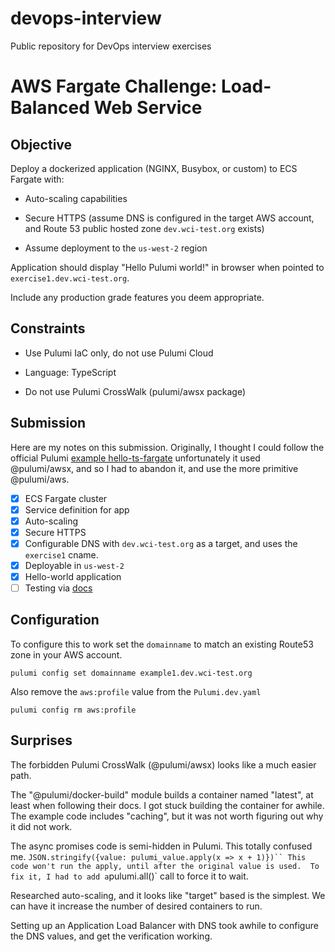 # devops-interview

Public repository for DevOps interview exercises

# AWS Fargate Challenge: Load-Balanced Web Service

## Objective

Deploy a dockerized application (NGINX, Busybox, or custom) to ECS Fargate with:

- Auto-scaling capabilities

- Secure HTTPS (assume DNS is configured in the target AWS account, and Route 53 public hosted zone ```dev.wci-test.org``` exists)

- Assume deployment to the ```us-west-2``` region

Application should display "Hello Pulumi world!" in browser when pointed to ```exercise1.dev.wci-test.org```.

Include any production grade features you deem appropriate.

## Constraints

- Use Pulumi IaC only, do not use Pulumi Cloud

- Language: TypeScript

- Do not use Pulumi CrossWalk (pulumi/awsx package)

## Submission

Here are my notes on this submission. Originally, I thought I could follow the official Pulumi [example hello-ts-fargate](https://github.com/pulumi/examples/tree/master/aws-ts-hello-fargate) unfortunately it used @pulumi/awsx, and so I had to abandon it, and use the more primitive @pulumi/aws.

- [x] ECS Fargate cluster
- [x] Service definition for app
- [x] Auto-scaling
- [x] Secure HTTPS
- [x] Configurable DNS with `dev.wci-test.org` as a target, and uses the `exercise1` cname.
- [x] Deployable in `us-west-2`
- [x] Hello-world application
- [ ] Testing via [docs](https://www.pulumi.com/docs/iac/concepts/testing/)

## Configuration

To configure this to work set the `domainname` to match an existing Route53 zone in your AWS account.

```shell
pulumi config set domainname example1.dev.wci-test.org
```

Also remove the `aws:profile` value from the `Pulumi.dev.yaml`

```shell
pulumi config rm aws:profile
```

## Surprises

The forbidden Pulumi CrossWalk (@pulumi/awsx) looks like a much easier path.

The "@pulumi/docker-build" module builds a container named "latest", at least when following their docs. I got stuck building the container for awhile. The example code includes "caching", but it was not worth figuring out why it did not work.

The async promises code is semi-hidden in Pulumi. This totally confused me. `JSON.stringify({value: pulumi_value.apply(x => x + 1)})`` This code won't run the apply, until after the original value is used.  To fix it, I had to add a`pulumi.all()` call to force it to wait.

Researched auto-scaling, and it looks like "target" based is the simplest. We can have it increase the number of desired containers to run.

Setting up an Application Load Balancer with DNS took awhile to configure the DNS values, and get the verification working.
